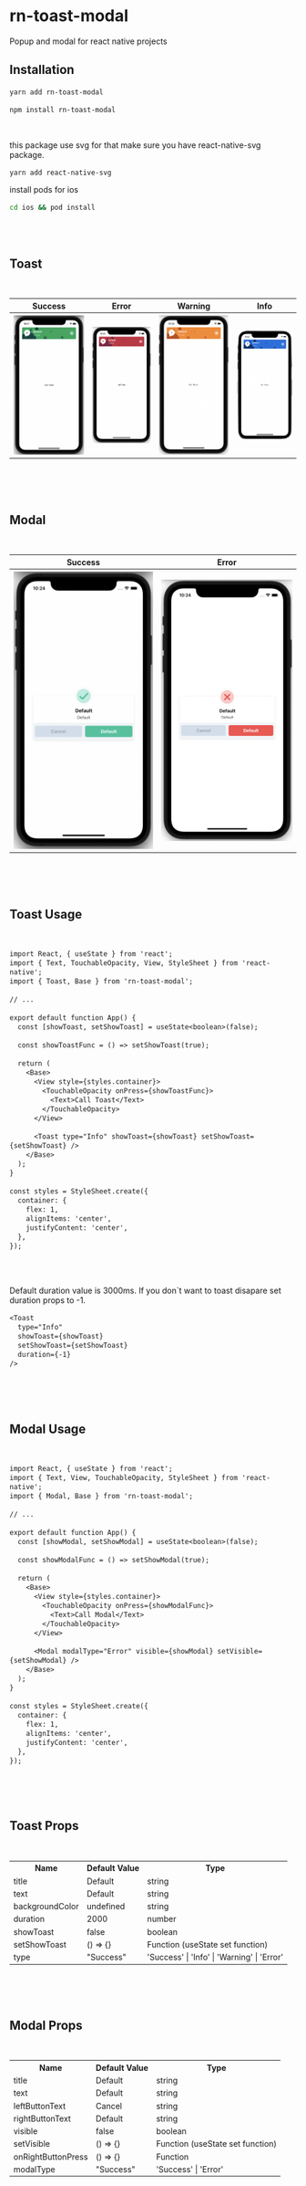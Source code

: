 # rn-toast-modal

Popup and modal for react native projects

## Installation

```sh
yarn add rn-toast-modal
```

```sh
npm install rn-toast-modal
```

</br>

this package use svg for that make sure you have react-native-svg package.

```sh
yarn add react-native-svg
```

install pods for ios

```sh
cd ios && pod install

```

</br></br>

## Toast

</br>
<table>
    <tr>
    <th style="text-align:center">Success</th>
    <th style="text-align:center">Error</th>
    <th style="text-align:center">Warning</th>
    <th style="text-align:center">Info</th>
    </tr>
    <tr>
       <th>
        <img src="https://github.com/muhammeddeniz/rn-popup-modal/blob/master/images/toast_success.png?raw=true"/>
        </th>
         <th>
        <img src="https://github.com/muhammeddeniz/rn-popup-modal/blob/master/images/toast_error.png?raw=true"/>
        </th>
        <th>
        <img src="https://github.com/muhammeddeniz/rn-popup-modal/blob/master/images/toast_warning.png?raw=true"/>
        </th>
        <th>
        <img src="https://github.com/muhammeddeniz/rn-popup-modal/blob/master/images/toast_info.png?raw=true"/>
        </th>
    </tr>
    <tr></tr>
</table>

</br></br></br>

## Modal

</br>
<table>
    <tr>
    <th style="text-align:center">Success</th>
    <th style="text-align:center">Error</th>
    </tr>
    <tr>
       <th>
        <img src="https://github.com/muhammeddeniz/rn-popup-modal/blob/master/images/modal_success.png?raw=true"/>
        </th>
         <th>
        <img src="https://github.com/muhammeddeniz/rn-popup-modal/blob/master/images/modal_error.png?raw=true"/>
        </th>
    </tr>
    <tr></tr>
</table>

</br></br></br>

## Toast Usage

</br>

```tsx
import React, { useState } from 'react';
import { Text, TouchableOpacity, View, StyleSheet } from 'react-native';
import { Toast, Base } from 'rn-toast-modal';

// ...

export default function App() {
  const [showToast, setShowToast] = useState<boolean>(false);

  const showToastFunc = () => setShowToast(true);

  return (
    <Base>
      <View style={styles.container}>
        <TouchableOpacity onPress={showToastFunc}>
          <Text>Call Toast</Text>
        </TouchableOpacity>
      </View>

      <Toast type="Info" showToast={showToast} setShowToast={setShowToast} />
    </Base>
  );
}

const styles = StyleSheet.create({
  container: {
    flex: 1,
    alignItems: 'center',
    justifyContent: 'center',
  },
});
```

</br>
</br>

Default duration value is 3000ms. If you don`t want to toast disapare set duration props to -1.

```tsx
<Toast
  type="Info"
  showToast={showToast}
  setShowToast={setShowToast}
  duration={-1}
/>
```

</br></br></br>

## Modal Usage

</br>

```tsx
import React, { useState } from 'react';
import { Text, View, TouchableOpacity, StyleSheet } from 'react-native';
import { Modal, Base } from 'rn-toast-modal';

// ...

export default function App() {
  const [showModal, setShowModal] = useState<boolean>(false);

  const showModalFunc = () => setShowModal(true);

  return (
    <Base>
      <View style={styles.container}>
        <TouchableOpacity onPress={showModalFunc}>
          <Text>Call Modal</Text>
        </TouchableOpacity>
      </View>

      <Modal modalType="Error" visible={showModal} setVisible={setShowModal} />
    </Base>
  );
}

const styles = StyleSheet.create({
  container: {
    flex: 1,
    alignItems: 'center',
    justifyContent: 'center',
  },
});
```

</br></br></br>

## Toast Props

</br>
<table>
    <tr>
    <th >Name</th>
    <th >Default Value</th>
    <th >Type</th>
    </tr>
     <tr>
       <td>
       title
        </td>
        <td>
        Default
        </td>         
        <td>
         string
        </td>
    </tr>
      <tr>
       <td>
       text
        </td>
        <td>
        Default
        </td>         
        <td>
         string
        </td>
    </tr>
     <tr>
       <td>
       backgroundColor
        </td>
        <td>
        undefined
        </td>         
        <td>
         string
        </td>
    </tr>
      <tr>
       <td>
       duration
        </td>
        <td>
        2000
        </td>         
        <td>
         number
        </td>
    </tr>
    <tr>
       <td>
       showToast
        </td>
        <td>
        false
        </td>         
        <td>
         boolean
        </td>
    </tr>
    <tr>
       <td>
       setShowToast
        </td>
        <td>
        () => {}
        </td>         
        <td>
         Function (useState set function)
        </td>
    </tr>
     <tr>
       <td>
       type
        </td>
        <td>
        "Success"
        </td>         
        <td>
         'Success' | 'Info' | 'Warning' | 'Error'
        </td>
    </tr>
</table>

</br></br></br>

## Modal Props

</br>
<table>
    <tr>
    <th >Name</th>
    <th >Default Value</th>
    <th >Type</th>
    </tr>
     <tr>
       <td>
       title
        </td>
        <td>
        Default
        </td>         
        <td>
         string
        </td>
    </tr>
      <tr>
       <td>
       text
        </td>
        <td>
        Default
        </td>         
        <td>
         string
        </td>
    </tr>
     <tr>
       <td>
       leftButtonText
        </td>
        <td>
        Cancel
        </td>         
        <td>
         string
        </td>
    </tr>
      <tr>
       <td>
       rightButtonText
        </td>
        <td>
        Default
        </td>         
        <td>
         string
        </td>
    </tr>
    <tr>
       <td>
       visible
        </td>
        <td>
        false
        </td>         
        <td>
         boolean
        </td>
    </tr>
    <tr>
       <td>
       setVisible
        </td>
        <td>
        () => {}
        </td>         
        <td>
         Function (useState set function)
        </td>
    </tr>
     <tr>
       <td>
       onRightButtonPress
        </td>
        <td>
        () => {}
        </td>         
        <td>
         Function
        </td>
    </tr>
     <tr>
       <td>
       modalType
        </td>
        <td>
        "Success"
        </td>         
        <td>
         'Success' | 'Error'
        </td>
    </tr>
</table>

</br></br>
</br></br>

## Contributing

See the [contributing guide](CONTRIBUTING.md) to learn how to contribute to the repository and the development workflow.

</br>

## Author

Muhammed Deniz

</br>

## License

MIT
